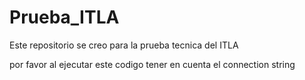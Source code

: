 # Prueba_ITLA
Este repositorio se creo para la prueba tecnica del ITLA

por favor al ejecutar este codigo tener en cuenta el connection string
